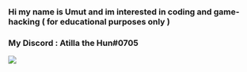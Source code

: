 ### Hi my name is Umut and im interested in coding and game-hacking ( for educational purposes only ) 
### My Discord : Atilla the Hun#0705
![](https://c0.wallpaperflare.com/preview/536/467/776/greece-kifisia-computer-reverse-engineering.jpg)
<!---
UmutRevaxsy/UmutRevaxsy is a ✨ special ✨ repository because its `README.md` (this file) appears on your GitHub profile.
You can click the Preview link to take a look at your changes.
--->
